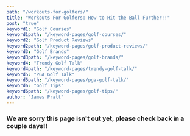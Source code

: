 ```yaml
---
path: "/workouts-for-golfers/"
title: "Workouts For Golfers: How to Hit the Ball Further!!"
post: "true"
keyword1: "Golf Courses"
keyword1path: "/keyword-pages/golf-courses/"
keyword2: "Golf Product Reviews"
keyword2path: "/keyword-pages/golf-product-reviews/"
keyword3: "Golf Brands"
keyword3path: "/keyword-pages/golf-brands/"
keyword4: "Trendy Golf Talk"
keyword4path: "/keyword-pages/trendy-golf-talk/"
keyword5: "PGA Golf Talk"
keyword5path: "/keyword-pages/pga-golf-talk/"
keyword6: "Golf Tips"
keyword6path: "/keyword-pages/golf-tips/"
author: "James Pratt"
---
```


<h3> We are sorry this page isn't out yet, please check back in a couple days!! </h3>